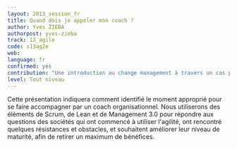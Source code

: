 ```yaml
---
layout: 2013_session_fr
title: Quand dois je appeler mon coach ?
author: Yves ZIEBA
authorpost: yves-zieba
track: 13_agile
code: s13ag2e
web: 
language: fr
confirmed: yes
contribution: "Une introduction au change management à travers un cas pratique dans un domaine connu : Scrum."
level: Tout niveau
---
```


Cette présentation indiquera comment identifié le moment approprié pour se faire accompagner par un coach organisationnel. 
Nous utiliserons des éléments de Scrum, de Lean et de Management 3.0 pour répondre aux questions des sociétés qui ont commencé à utiliser l'agilité, ont rencontré quelques résistances et obstacles, et souhaitent améliorer leur niveau de maturité, afin de retirer un maximum de bénéfices.